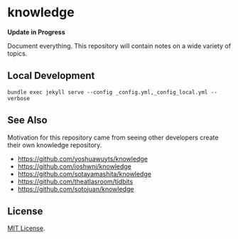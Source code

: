 # knowledge

**Update in Progress**

Document everything. This repository will contain notes on a wide variety of topics.

## Local Development

`bundle exec jekyll serve --config _config.yml,_config_local.yml --verbose`

## See Also

Motivation for this repository came from seeing other developers create their own knowledge repository.

- https://github.com/yoshuawuyts/knowledge
- https://github.com/joshwnj/knowledge
- https://github.com/sotayamashita/knowledge
- https://github.com/theatlasroom/tidbits
- https://github.com/sotojuan/knowledge

## License

[MIT License](http://opensource.org/licenses/MIT).
